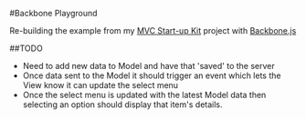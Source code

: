 #Backbone Playground

Re-building the example from my [MVC Start-up Kit](https://github.com/Integralist/MVC-Start-up-Kit) project with [Backbone.js](http://backbonejs.org/)

##TODO

* Need to add new data to Model and have that 'saved' to the server
* Once data sent to the Model it should trigger an event which lets the View know it can update the select menu
* Once the select menu is updated with the latest Model data then selecting an option should display that item's details.